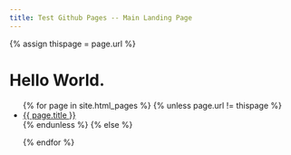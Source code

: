 ```yaml
---
title: Test Github Pages -- Main Landing Page
---
```

{% assign thispage = page.url %}

<h1> Hello World.</h1>
  <ul>
{% for page in site.html_pages %}
    {% unless page.url != thispage %}
  <li><a href="http://daniel-lawrence.github.io/pages{{ page.url }}">{{ page.title }}</a></li>
    {% endunless %}
{% else %}
    
{% endfor %}
    </ul>
